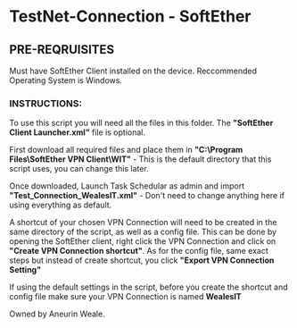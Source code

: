 # TestNet-Connection - SoftEther

## PRE-REQRUISITES

Must have SoftEther Client installed on the device.
Reccommended Operating System is Windows.

### INSTRUCTIONS:

To use this script you will need all the files in this folder. The **"SoftEther Client Launcher.xml"** file is optional.

First download all required files and place them in **"C:\Program Files\SoftEther VPN Client\WIT\"** - This is the default directory that this script uses, you can change this later.

Once downloaded, Launch Task Schedular as admin and import **"Test_Connection_WealesIT.xml"** - Don't need to change anything here if using everything as default.

A shortcut of your chosen VPN Connection will need to be created in the same directory of the script, as well as a config file.
This can be done by opening the SoftEther client, right click the VPN Connection and click on **"Create VPN Connection shortcut"**. As for the config file, same exact steps but instead of create shortcut, you click **"Export VPN Connection Setting"**

If using the default settings in the script, before you create the shortcut and config file make sure your VPN Connection is named **WealesIT**

Owned by Aneurin Weale.